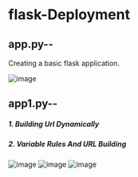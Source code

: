 # flask-Deployment

## app.py-- 
Creating a basic flask application.

![image](https://user-images.githubusercontent.com/75041273/123469192-58a59700-d610-11eb-84ae-c8f55fb28e35.png)


## app1.py--
##### 1. Building Url Dynamically 
##### 2. Variable Rules And URL Building

![image](https://user-images.githubusercontent.com/75041273/123481709-c0b0a900-d621-11eb-9a53-2fbd3090e00d.png)
![image](https://user-images.githubusercontent.com/75041273/123481788-d58d3c80-d621-11eb-85d2-fc54c2ff9bfb.png)
![image](https://user-images.githubusercontent.com/75041273/123481874-fbb2dc80-d621-11eb-8922-e9463e24432e.png)

